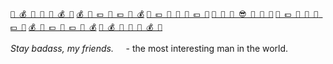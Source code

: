 [```💃 💰 💎 🎰 💎 💰 💃```](http://wardowsmcc.github.io/badass/)
[```💰 💃 💵 🏦 💵 💃 💰```](http://wardowsmcc.github.io/badass/)
[```💎 💵 🎰 💃 🎰 💵 💎```](http://wardowsmcc.github.io/badass/)
[```🎰 🏦 💸 😎 💸 🏦 🎰```](http://wardowsmcc.github.io/badass/)
[```💎 💵 🎰 💃 🎰 💵 💎```](http://wardowsmcc.github.io/badass/)
[```💰 💃 💵 🏦 💵 💃 💰```](http://wardowsmcc.github.io/badass/)
[```💃 💰 💎 🎰 💎 💰 💃```](http://wardowsmcc.github.io/badass/)

_Stay badass, my friends._
&nbsp;&nbsp;&nbsp;&nbsp;- the most interesting man in the world.
